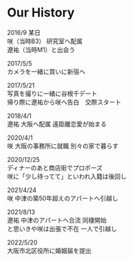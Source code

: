 # Our History

2016/9 某日  
咲（当時B3） 研究室へ配属  
遼祐（当時M1）と出会う

2017/5/5  
カメラを一緒に買いに新宿へ

2017/5/21  
写真を撮りに一緒に谷根千デート  
帰り際に遼祐から咲へ告白　交際スタート

2018/4/1  
遼祐 大阪へ配属 遠距離恋愛が始まる

2020/4/1  
咲 大阪の事務所に就職 別々の家で暮らす

2020/12/25  
ディナーのあと商店街でプロポーズ  
咲に「少し待ってて」といわれ入籍は後回し

2021/4/24  
咲 中津の築50年超えのアパートへ引越し

2021/8/13  
遼祐 中津のアパートへ合流 同棲開始  
と思いきや咲は出張で不在 一人で引越し

2022/5/20  
大阪市北区役所に婚姻届を提出
